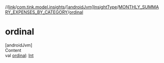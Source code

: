 //[link](../../../index.md)/[com.tink.model.insights](../../index.md)/[[androidJvm]InsightType](../index.md)/[MONTHLY_SUMMARY_EXPENSES_BY_CATEGORY](index.md)/[ordinal](ordinal.md)



# ordinal  
[androidJvm]  
Content  
val [ordinal](ordinal.md): [Int](https://kotlinlang.org/api/latest/jvm/stdlib/kotlin/-int/index.html)  



